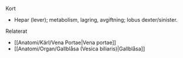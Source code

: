 Kort
- Hepar (lever); metabolism, lagring, avgiftning; lobus dexter/sinister.

Relaterat
- [[Anatomi/Kärl/Vena Portae|Vena portae]]
- [[Anatomi/Organ/Gallblåsa (Vesica biliaris)|Gallblåsa]]

